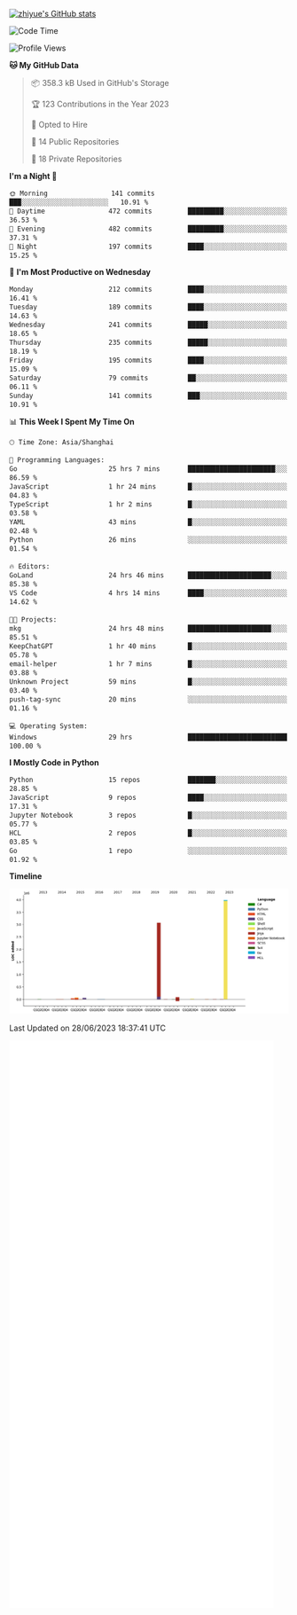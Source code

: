 
[![zhiyue's GitHub stats](https://github-readme-stats.vercel.app/api?username=zhiyue)](https://github.com/anuraghazra/github-readme-stats&&show_icons=true)

<!--START_SECTION:waka-->
![Code Time](http://img.shields.io/badge/Code%20Time-1%2C331%20hrs%2058%20mins-blue)

![Profile Views](http://img.shields.io/badge/Profile%20Views-1-blue)

**🐱 My GitHub Data** 

> 📦 358.3 kB Used in GitHub's Storage 
 > 
> 🏆 123 Contributions in the Year 2023
 > 
> 💼 Opted to Hire
 > 
> 📜 14 Public Repositories 
 > 
> 🔑 18 Private Repositories 
 > 
**I'm a Night 🦉** 

```text
🌞 Morning                141 commits         ███░░░░░░░░░░░░░░░░░░░░░░   10.91 % 
🌆 Daytime                472 commits         █████████░░░░░░░░░░░░░░░░   36.53 % 
🌃 Evening                482 commits         █████████░░░░░░░░░░░░░░░░   37.31 % 
🌙 Night                  197 commits         ████░░░░░░░░░░░░░░░░░░░░░   15.25 % 
```
📅 **I'm Most Productive on Wednesday** 

```text
Monday                   212 commits         ████░░░░░░░░░░░░░░░░░░░░░   16.41 % 
Tuesday                  189 commits         ████░░░░░░░░░░░░░░░░░░░░░   14.63 % 
Wednesday                241 commits         █████░░░░░░░░░░░░░░░░░░░░   18.65 % 
Thursday                 235 commits         █████░░░░░░░░░░░░░░░░░░░░   18.19 % 
Friday                   195 commits         ████░░░░░░░░░░░░░░░░░░░░░   15.09 % 
Saturday                 79 commits          ██░░░░░░░░░░░░░░░░░░░░░░░   06.11 % 
Sunday                   141 commits         ███░░░░░░░░░░░░░░░░░░░░░░   10.91 % 
```


📊 **This Week I Spent My Time On** 

```text
🕑︎ Time Zone: Asia/Shanghai

💬 Programming Languages: 
Go                       25 hrs 7 mins       ██████████████████████░░░   86.59 % 
JavaScript               1 hr 24 mins        █░░░░░░░░░░░░░░░░░░░░░░░░   04.83 % 
TypeScript               1 hr 2 mins         █░░░░░░░░░░░░░░░░░░░░░░░░   03.58 % 
YAML                     43 mins             █░░░░░░░░░░░░░░░░░░░░░░░░   02.48 % 
Python                   26 mins             ░░░░░░░░░░░░░░░░░░░░░░░░░   01.54 % 

🔥 Editors: 
GoLand                   24 hrs 46 mins      █████████████████████░░░░   85.38 % 
VS Code                  4 hrs 14 mins       ████░░░░░░░░░░░░░░░░░░░░░   14.62 % 

🐱‍💻 Projects: 
mkg                      24 hrs 48 mins      █████████████████████░░░░   85.51 % 
KeepChatGPT              1 hr 40 mins        █░░░░░░░░░░░░░░░░░░░░░░░░   05.78 % 
email-helper             1 hr 7 mins         █░░░░░░░░░░░░░░░░░░░░░░░░   03.88 % 
Unknown Project          59 mins             █░░░░░░░░░░░░░░░░░░░░░░░░   03.40 % 
push-tag-sync            20 mins             ░░░░░░░░░░░░░░░░░░░░░░░░░   01.16 % 

💻 Operating System: 
Windows                  29 hrs              █████████████████████████   100.00 % 
```

**I Mostly Code in Python** 

```text
Python                   15 repos            ███████░░░░░░░░░░░░░░░░░░   28.85 % 
JavaScript               9 repos             ████░░░░░░░░░░░░░░░░░░░░░   17.31 % 
Jupyter Notebook         3 repos             █░░░░░░░░░░░░░░░░░░░░░░░░   05.77 % 
HCL                      2 repos             █░░░░░░░░░░░░░░░░░░░░░░░░   03.85 % 
Go                       1 repo              ░░░░░░░░░░░░░░░░░░░░░░░░░   01.92 % 
```



**Timeline**

![Lines of Code chart](https://raw.githubusercontent.com/zhiyue/zhiyue/main/assets/bar_graph.png)


 Last Updated on 28/06/2023 18:37:41 UTC
<!--END_SECTION:waka-->

<!-- [![Top Langs](https://github-readme-stats.vercel.app/api/top-langs/?username=zhiyue)](https://github.com/anuraghazra/github-readme-stats) -->

![](./github-metrics.svg)

